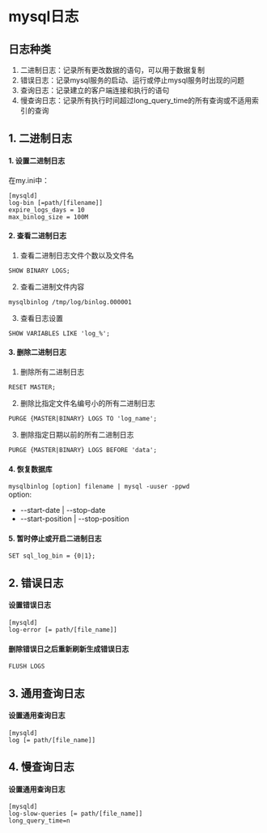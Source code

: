 # mysql日志

## 日志种类

1. 二进制日志：记录所有更改数据的语句，可以用于数据复制
2. 错误日志：记录mysql服务的启动、运行或停止mysql服务时出现的问题
3. 查询日志：记录建立的客户端连接和执行的语句
4. 慢查询日志：记录所有执行时间超过long_query_time的所有查询或不适用索引的查询  


## 1. 二进制日志


#### 1. 设置二进制日志

在my.ini中：
```
[mysqld]
log-bin [=path/[filename]]
expire_logs_days = 10
max_binlog_size = 100M
```


#### 2. 查看二进制日志

1. 查看二进制日志文件个数以及文件名

 `SHOW BINARY LOGS;`

2. 查看二进制文件内容

 `mysqlbinlog /tmp/log/binlog.000001`

3. 查看日志设置

 `SHOW VARIABLES LIKE 'log_%';`

#### 3. 删除二进制日志

1. 删除所有二进制日志

 `RESET MASTER;`

2. 删除比指定文件名编号小的所有二进制日志

 `PURGE {MASTER|BINARY} LOGS TO 'log_name';`

3. 删除指定日期以前的所有二进制日志

 `PURGE {MASTER|BINARY} LOGS BEFORE 'data';`

#### 4. 恢复数据库

`mysqlbinlog [option] filename | mysql -uuser -ppwd`  
option:  

- --start-date     |   --stop-date
- --start-position |   --stop-position

#### 5. 暂时停止或开启二进制日志

`SET sql_log_bin = {0|1};`

## 2. 错误日志

#### 设置错误日志

```
[mysqld]
log-error [= path/[file_name]]
```

#### 删除错误日之后重新刷新生成错误日志

`FLUSH LOGS`

## 3. 通用查询日志


#### 设置通用查询日志

```
[mysqld]
log [= path/[file_name]]
```

## 4. 慢查询日志


#### 设置通用查询日志

```
[mysqld]
log-slow-queries [= path/[file_name]]
long_query_time=n
```

